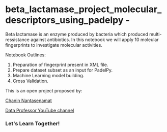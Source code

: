 # beta_lactamase_project_molecular_descriptors_using_padelpy -

Beta lactamase is an enzyme produced by bacteria which produced multi-ressistance against antibiotics. In this notebook we will apply 10 moleular fingerprints to investigate  molecular activities. 


 Notebook Outlines: 
 
 1. Preparation of fingerprint present in XML file.
 2. Prepare dataset subset as an input for PadelPy.
 3. Machine Learning model building.
 4. Cross Validation.
 
 
 This is an open project proposed by:


[Chanin Nantasenamat](https://scholar.google.com/citations?user=df-l7zQAAAAJ&hl=en)

[Data Professor YouTube channel](https://youtube.com/dataprofessor)

### Let's Learn Together!
